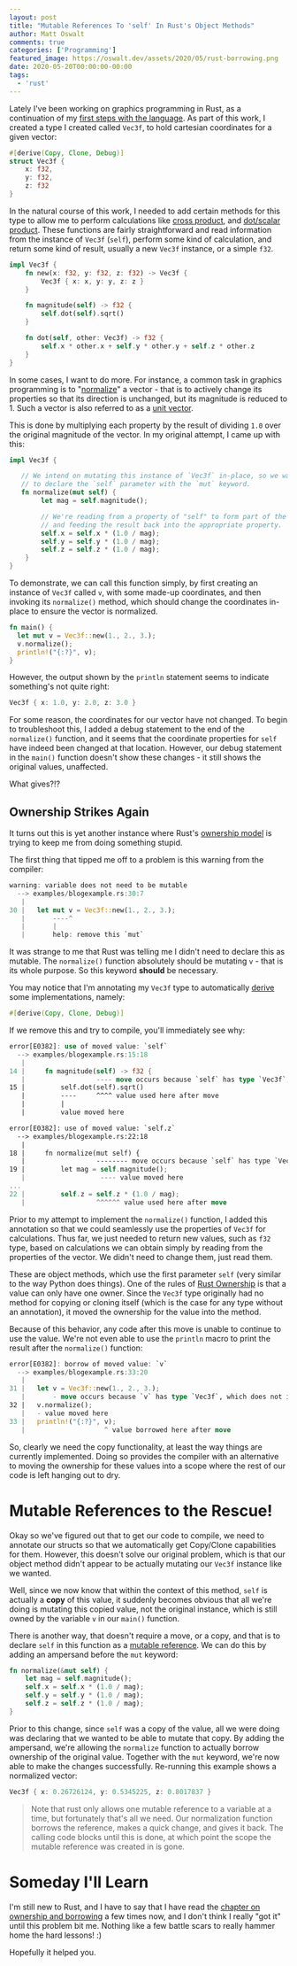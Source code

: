 ```yaml
---
layout: post
title: "Mutable References To 'self' In Rust's Object Methods"
author: Matt Oswalt
comments: true
categories: ['Programming']
featured_image: https://oswalt.dev/assets/2020/05/rust-borrowing.png
date: 2020-05-20T00:00:00-00:00
tags:
  - 'rust'
---
```


Lately I've been working on graphics programming in Rust, as a continuation of my [first steps with the language](https://oswalt.dev/2020/03/getting-rusty/). As part of this work, I created a type I created called `Vec3f`, to hold cartesian coordinates for a given vector:

```rust
#[derive(Copy, Clone, Debug)]
struct Vec3f {
    x: f32,
    y: f32,
    z: f32
}
```

In the natural course of this work, I needed to add certain methods for this type to allow me to perform calculations like [cross product](http://sites.science.oregonstate.edu/math/home/programs/undergrad/CalculusQuestStudyGuides/vcalc/crossprod/crossprod.html), and [dot/scalar product](https://www.mathsisfun.com/algebra/vectors-dot-product.html). These functions are fairly straightforward and read information from the instance of `Vec3f` (`self`), perform some kind of calculation, and return some kind of result, usually a new `Vec3f` instance, or a simple `f32`.

```rust
impl Vec3f {
    fn new(x: f32, y: f32, z: f32) -> Vec3f {
        Vec3f { x: x, y: y, z: z }
    }

    fn magnitude(self) -> f32 {
        self.dot(self).sqrt()
    }

    fn dot(self, other: Vec3f) -> f32 {
        self.x * other.x + self.y * other.y + self.z * other.z
    }
}
```

In some cases, I want to do more. For instance, a common task in graphics programming is to "[normalize](http://www.fundza.com/vectors/normalize/)" a vector - that is to actively change its properties so that its direction is unchanged, but its magnitude is reduced to 1. Such a vector is also referred to as a [unit vector](https://www.mathsisfun.com/algebra/vector-unit.html).

This is done by multiplying each property by the result of dividing `1.0` over the original magnitude of the vector. In my original attempt, I came up with this:

```rust
impl Vec3f {

   // We intend on mutating this instance of `Vec3f` in-place, so we want
   // to declare the `self` parameter with the `mut` keyword.
   fn normalize(mut self) {
        let mag = self.magnitude();

        // We're reading from a property of "self" to form part of the calculation,
        // and feeding the result back into the appropriate property.
        self.x = self.x * (1.0 / mag);
        self.y = self.y * (1.0 / mag);
        self.z = self.z * (1.0 / mag);
    }
}
```

To demonstrate, we can call this function simply, by first creating an instance of `Vec3f` called `v`, with some made-up coordinates, and then invoking its `normalize()` method, which should change the coordinates in-place to ensure the vector is normalized.

```rust
fn main() {
  let mut v = Vec3f::new(1., 2., 3.);
  v.normalize();
  println!("{:?}", v);
}
```

However, the output shown by the `println` statement seems to indicate something's not quite right:

```rust
Vec3f { x: 1.0, y: 2.0, z: 3.0 }
```

For some reason, the coordinates for our vector have not changed. To begin to troubleshoot this, I added a debug statement to the end of the `normalize()` function, and it seems that the coordinate properties for `self` have indeed been changed at that location. However, our debug statement in the `main()` function doesn't show these changes - it still shows the original values, unaffected.

What gives?!?

## Ownership Strikes Again

It turns out this is yet another instance where Rust's [ownership model](https://doc.rust-lang.org/book/ch04-02-references-and-borrowing.html) is trying to keep me from doing something stupid.

The first thing that tipped me off to a problem is this warning from the compiler:

```rust
warning: variable does not need to be mutable
  --> examples/blogexample.rs:30:7
   |
30 |   let mut v = Vec3f::new(1., 2., 3.);
   |       ----^
   |       |
   |       help: remove this `mut`
```

It was strange to me that Rust was telling me I didn't need to declare this as mutable. The `normalize()` function absolutely should be mutating `v` - that is its whole purpose. So this keyword **should** be necessary.

You may notice that I'm annotating my `Vec3f` type to automatically [derive](https://doc.rust-lang.org/stable/rust-by-example/trait/derive.html) some implementations, namely:

```rust
#[derive(Copy, Clone, Debug)]
```

If we remove this and try to compile, you'll immediately see why:

```rust
error[E0382]: use of moved value: `self`
  --> examples/blogexample.rs:15:18
   |
14 |     fn magnitude(self) -> f32 {
   |                  ---- move occurs because `self` has type `Vec3f`, which does not implement the `Copy` trait
15 |         self.dot(self).sqrt()
   |         ----     ^^^^ value used here after move
   |         |
   |         value moved here

error[E0382]: use of moved value: `self.z`
  --> examples/blogexample.rs:22:18
   |
18 |     fn normalize(mut self) {
   |                  -------- move occurs because `self` has type `Vec3f`, which does not implement the `Copy` trait
19 |         let mag = self.magnitude();
   |                   ---- value moved here
...
22 |         self.z = self.z * (1.0 / mag);
   |                  ^^^^^^ value used here after move
```

Prior to my attempt to implement the `normalize()` function, I added this annotation so that we could seamlessly use the properties of `Vec3f` for calculations. Thus far, we just needed to return new values, such as `f32` type, based on calculations we can obtain simply by reading from the properties of the vector. We didn't need to change them, just read them.

These are object methods, which use the first parameter `self` (very similar to the way Python does things). One of the rules of [Rust Ownership](https://doc.rust-lang.org/book/ch04-02-references-and-borrowing.html) is that a value can only have one owner. Since the `Vec3f` type originally had no method for copying or cloning itself (which is the case for any type without an annotation), it moved the ownership for the value into the method.

Because of this behavior, any code after this move is unable to continue to use the value. We're not even able to use the `println` macro to print the result after the `normalize()` function:

```rust
error[E0382]: borrow of moved value: `v`
  --> examples/blogexample.rs:33:20
   |
31 |   let v = Vec3f::new(1., 2., 3.);
   |       - move occurs because `v` has type `Vec3f`, which does not implement the `Copy` trait
32 |   v.normalize();
   |   - value moved here
33 |   println!("{:?}", v);
   |                    ^ value borrowed here after move
```

So, clearly we need the copy functionality, at least the way things are currently implemented. Doing so provides the compiler with an alternative to moving the ownership for these values into a scope where the rest of our code is left hanging out to dry.

# Mutable References to the Rescue!

Okay so we've figured out that to get our code to compile, we need to annotate our structs so that we automatically get Copy/Clone capabilities for them. However, this doesn't solve our original problem, which is that our object method didn't appear to be actually mutating our `Vec3f` instance like we wanted.

Well, since we now know that within the context of this method, `self` is actually a **copy** of this value, it suddenly becomes obvious that all we're doing is mutating this copied value, not the original instance, which is still owned by the variable `v` in our `main()` function.

There is another way, that doesn't require a move, or a copy, and that is to declare `self` in this function as a [mutable reference](https://doc.rust-lang.org/book/ch04-02-references-and-borrowing.html#mutable-references). We can do this by adding an ampersand before the `mut` keyword:

```rust
fn normalize(&mut self) {
    let mag = self.magnitude();
    self.x = self.x * (1.0 / mag);
    self.y = self.y * (1.0 / mag);
    self.z = self.z * (1.0 / mag);
}
```

Prior to this change, since `self` was a copy of the value, all we were doing was declaring that we wanted to be able to mutate that copy. By adding the ampersand, we're allowing the `normalize` function to actually borrow ownership of the original value. Together with the `mut` keyword, we're now able to make the changes successfully. Re-running this example shows a normalized vector:

```rust
Vec3f { x: 0.26726124, y: 0.5345225, z: 0.8017837 }
```

> Note that rust only allows one mutable reference to a variable at a time, but fortunately that's all we need. Our normalization function borrows the reference, makes a quick change, and gives it back. The calling code blocks until this is done, at which point the scope the mutable reference was created in is gone.

# Someday I'll Learn

I'm still new to Rust, and I have to say that I have read the [chapter on ownership and borrowing](https://doc.rust-lang.org/book/ch04-02-references-and-borrowing.html) a few times now, and I don't think I really "got it" until this problem bit me. Nothing like a few battle scars to really hammer home the hard lessons! :)

Hopefully it helped you.
